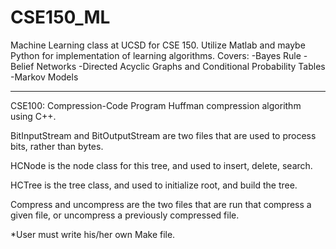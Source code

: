 CSE150_ML
=========

Machine Learning class at UCSD for CSE 150. Utilize Matlab and maybe Python for implementation of learning algorithms.
Covers:
  -Bayes Rule
  -Belief Networks
  -Directed Acyclic Graphs and Conditional Probability Tables
  -Markov Models
  
--------------------------------------------------------

CSE100: Compression-Code
Program Huffman compression algorithm using C++.

BitInputStream and BitOutputStream are two files that are used to process bits, rather than bytes.

HCNode is the node class for this tree, and used to insert, delete, search.

HCTree is the tree class, and used to initialize root, and build the tree.

Compress and uncompress are the two files that are run that compress a given file, or uncompress a previously compressed file.

*User must write his/her own Make file.
